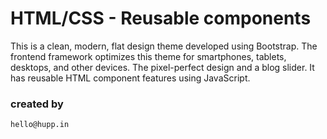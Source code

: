 
# HTML/CSS - Reusable components

This is a clean, modern, flat design theme developed using Bootstrap. The frontend framework optimizes this theme for smartphones, tablets, desktops, and other devices. The pixel-perfect design and a blog slider. It has reusable HTML component features using JavaScript.


### created by
    hello@hupp.in